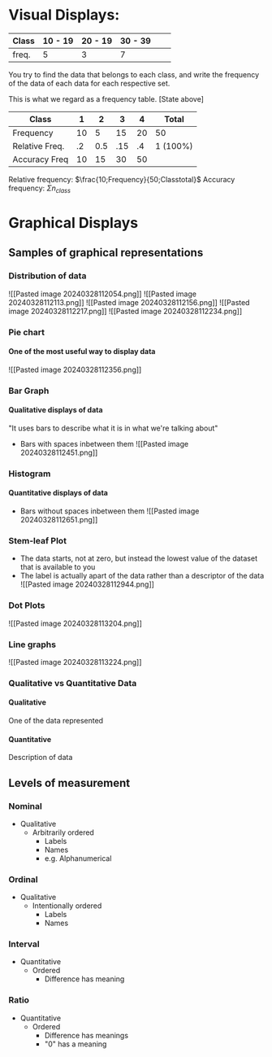 # Visual Displays:

| Class | 10 - 19 | 20 - 19 | 30 - 39 |     |     |
| ----- | ------- | ------- | ------- | --- | --- |
| freq. | 5       | 3       | 7       |     |     |
You try to find the data that belongs to each class, and write the frequency of the data of each data for each respective set.

This is what we regard as a frequency table. \[State above]

| Class          | 1   | 2   | 3   | 4   | Total    |
| -------------- | --- | --- | --- | --- | -------- |
| Frequency      | 10  | 5   | 15  | 20  | 50       |
| Relative Freq. | .2  | 0.5 | .15 | .4  | 1 (100%) |
| Accuracy Freq  | 10  | 15  | 30  | 50  |          |
Relative frequency: $\frac{10;Frequency}{50;Classtotal}$
Accuracy frequency: $\Sigma n_{class}$
# Graphical Displays
## Samples of graphical representations
### Distribution of data
![[Pasted image 20240328112054.png]]
![[Pasted image 20240328112113.png]]
![[Pasted image 20240328112156.png]]
![[Pasted image 20240328112217.png]]
![[Pasted image 20240328112234.png]]
### Pie chart
#### One of the most useful way to display data
![[Pasted image 20240328112356.png]]
### Bar Graph
#### Qualitative displays of data
"It uses bars to describe what it is in what we're talking about"
- Bars with spaces inbetween them
![[Pasted image 20240328112451.png]]
### Histogram
#### Quantitative displays of data
- Bars without spaces inbetween them
![[Pasted image 20240328112651.png]]
### Stem-leaf Plot
- The data starts, not at zero, but instead the lowest value of the dataset that is available to you
- The label is actually apart of the data rather than a descriptor of the data
![[Pasted image 20240328112944.png]]
### Dot Plots
![[Pasted image 20240328113204.png]]
### Line graphs
![[Pasted image 20240328113224.png]]
### Qualitative vs Quantitative Data
#### Qualitative
One of the data represented
#### Quantitative
Description of data
## Levels of measurement
### Nominal
- Qualitative
	- Arbitrarily ordered
		- Labels
		- Names
		- e.g. Alphanumerical
### Ordinal
- Qualitative
	- Intentionally ordered
		- Labels
		- Names
### Interval
- Quantitative
	- Ordered
		- Difference has meaning
### Ratio
- Quantitative
	- Ordered
		- Difference has meanings
		- "0" has a meaning